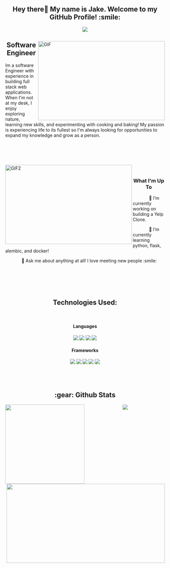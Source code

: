 <h2 align="center">
Hey there👋 My name is Jake. Welcome to my GitHub Profile! :smile:
</h2>

<p align="center">
<a href="https://git.io/typing-svg"><img src="https://readme-typing-svg.demolab.com?font=Roboto+Slab&pause=1000&size=25&color=FFD700&center=true&vCenter=true&width=435&lines=Full+Stack+Web+Developer;Software+Development+Engineer" "alt="Typing SVG" /></a>
</p>

<div>
  <img align="right"  alt="GIF" src="https://media4.giphy.com/media/qgQUggAC3Pfv687qPC/giphy.gif" height="250" width="400" />
  <h2 align="center">Software Engineer</h2>
  <text font-size="14">Im a software Engineer with experience in building full stack web applications. When I'm not at my desk, I enjoy exploring nature, learning new skills, and experimenting with cooking and baking! My passion is experiencing life to its fullest so I'm always looking for opportunities to expand my knowledge and grow as a person.</text>

<br/>
<br/>
<br/>
<br/>
<br/>
<br/>

<div>
<img align="left" alt="GIF2" src="https://64.media.tumblr.com/905418d22885ac782b8e0eaa916c6024/00537eb80603e4fe-0d/s500x750/42e8ffeb2eaec358171ff74c64e1b99e3049c879.gif" height="250" width="400" />
<br/>
<div align="right">  
  <h3 align="center">What I'm Up To</h3>
<p align="left">&nbsp;&nbsp;&nbsp;&nbsp;&nbsp;&nbsp;&nbsp;&nbsp;&nbsp;&nbsp;&nbsp;&nbsp; 🔭 I’m currently working on building a Yelp Clone.</p>
<p align="left">&nbsp;&nbsp;&nbsp;&nbsp;&nbsp;&nbsp;&nbsp;&nbsp;&nbsp;&nbsp;&nbsp;&nbsp; 🌱 I’m currently learning python, flask, alembic, and        docker!</p>
<p align="left">&nbsp;&nbsp;&nbsp;&nbsp;&nbsp;&nbsp;&nbsp;&nbsp;&nbsp;&nbsp;&nbsp;&nbsp; 💬 Ask me about anything at all! I love meeting        new people :smile: </p>
</div>  
</div>
</div>

<br/>
<br/>
<br/>
<br/>

<h2 align="center">Technologies Used:</h2>
<br/>

<div>
<span align="center">
<h4>Languages<h4>
  <img src="https://img.shields.io/badge/javascript-%23323330.svg?style=for-the-badge&logo=javascript&logoColor=%23F7DF1E" />
  <img src="https://img.shields.io/badge/python-3670A0?style=for-the-badge&logo=python&logoColor=ffdd54" />
  <img src="https://img.shields.io/badge/css3-%231572B6.svg?style=for-the-badge&logo=css3&logoColor=white" />
  <img src="https://img.shields.io/badge/html5-%23E34F26.svg?style=for-the-badge&logo=html5&logoColor=white" />
</span>

<span align="center">
  <h4>Frameworks<h4>
  <img src="https://img.shields.io/badge/node.js-6DA55F?style=for-the-badge&logo=node.js&logoColor=white"/>
  <img src="https://img.shields.io/badge/react-%2320232a.svg?style=for-the-badge&logo=react&logoColor=%2361DAFB" />
  <img src="https://img.shields.io/badge/redux-%23593d88.svg?style=for-the-badge&logo=redux&logoColor=white" />
  <img src="https://img.shields.io/badge/express.js-%23404d59.svg?style=for-the-badge&logo=express&logoColor=%2361DAFB" />
  <img src="https://img.shields.io/badge/flask-%23000.svg?style=for-the-badge&logo=flask&logoColor=white" />
</span>
</div>
  
<br/>
<br/>
  
<h2 align="center"> :gear: Github Stats </h2>

<div>
<img align="left" src="https://github-readme-stats.vercel.app/api/top-langs/?username=jakezmat&theme=dracula" height="250" width="250"/>
<img align="right" src="https://github-readme-stats.vercel.app/api?username=jakezmat&theme=dracula" height="250" width="500"/>
</div>
<div align="center">
<img align="center" src="https://komarev.com/ghpvc/?username=jakezmat&color=FFD700" />
</div>

<!--
**jakezmat/jakezmat** is a ✨ _special_ ✨ repository because its `README.md` (this file) appears on your GitHub profile.

Here are some ideas to get you started:

- 🔭 I’m currently working on ...
- 🌱 I’m currently learning ...
- 👯 I’m looking to collaborate on ...
- 🤔 I’m looking for help with ...
- 💬 Ask me about ...
- 📫 How to reach me: ...
- 😄 Pronouns: ...
- ⚡ Fun fact: ...
